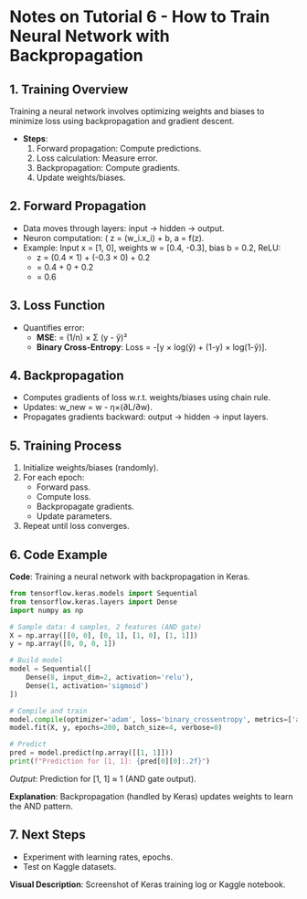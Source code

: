 # Notes on Tutorial 6 - How to Train Neural Network with Backpropagation

## 1. Training Overview
Training a neural network involves optimizing weights and biases to minimize loss using backpropagation and gradient descent.

- **Steps**:
  1. Forward propagation: Compute predictions.
  2. Loss calculation: Measure error.
  3. Backpropagation: Compute gradients.
  4. Update weights/biases.


## 2. Forward Propagation
- Data moves through layers: input → hidden → output.
- Neuron computation: \( z = (w_i.x_i) + b, a = f(z).
- Example: Input x = [1, 0], weights w = [0.4, -0.3], bias b = 0.2, ReLU:
  - z = (0.4 × 1) + (-0.3 × 0) + 0.2
  -   = 0.4 + 0 + 0.2
  -   = 0.6


## 3. Loss Function
- Quantifies error:
  - **MSE**: = (1/n) × Σ (y - ŷ)² 
  - **Binary Cross-Entropy**: Loss = -[y × log(ŷ) + (1-y) × log(1-ŷ)].


## 4. Backpropagation
- Computes gradients of loss w.r.t. weights/biases using chain rule.
- Updates: w_new = w - η×(∂L/∂w).
- Propagates gradients backward: output → hidden → input layers.

## 5. Training Process
1. Initialize weights/biases (randomly).
2. For each epoch:
   - Forward pass.
   - Compute loss.
   - Backpropagate gradients.
   - Update parameters.
3. Repeat until loss converges.


## 6. Code Example
**Code**: Training a neural network with backpropagation in Keras.
```python
from tensorflow.keras.models import Sequential
from tensorflow.keras.layers import Dense
import numpy as np

# Sample data: 4 samples, 2 features (AND gate)
X = np.array([[0, 0], [0, 1], [1, 0], [1, 1]])
y = np.array([0, 0, 0, 1])

# Build model
model = Sequential([
    Dense(8, input_dim=2, activation='relu'),
    Dense(1, activation='sigmoid')
])

# Compile and train
model.compile(optimizer='adam', loss='binary_crossentropy', metrics=['accuracy'])
model.fit(X, y, epochs=200, batch_size=4, verbose=0)

# Predict
pred = model.predict(np.array([[1, 1]]))
print(f"Prediction for [1, 1]: {pred[0][0]:.2f}")
```
*Output*: Prediction for [1, 1] ≈ 1 (AND gate output).

**Explanation**: Backpropagation (handled by Keras) updates weights to learn the AND pattern.

## 7. Next Steps
- Experiment with learning rates, epochs.
- Test on Kaggle datasets.

**Visual Description**: Screenshot of Keras training log or Kaggle notebook.